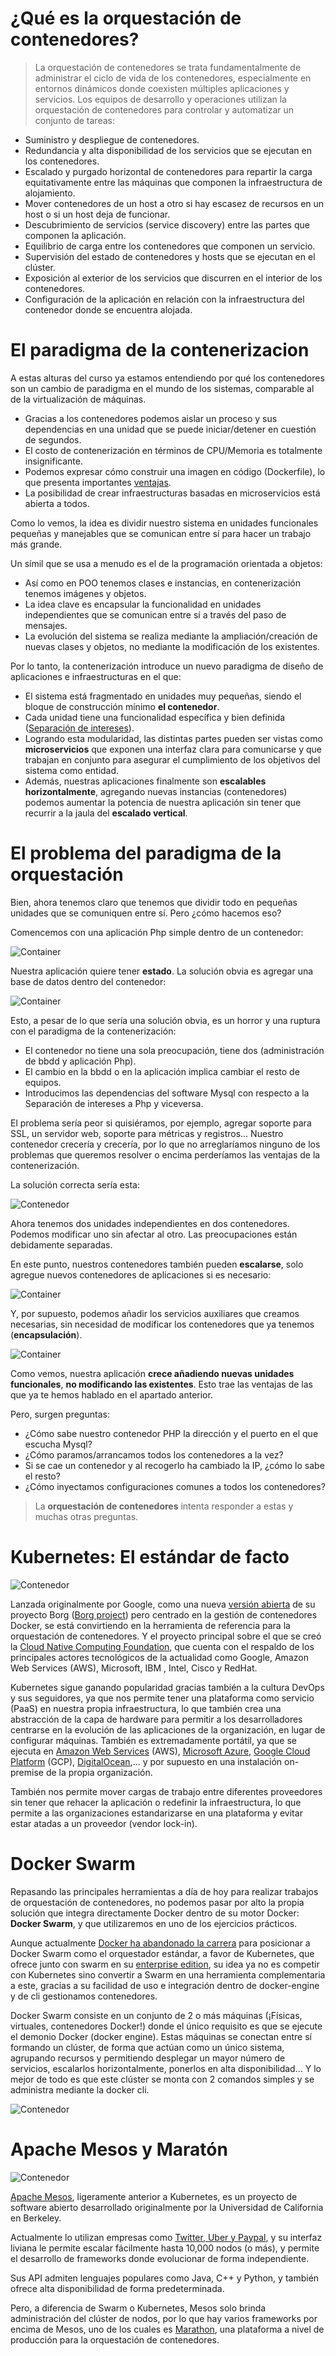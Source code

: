 # ¿Qué es la orquestación de contenedores?

> La orquestación de contenedores se trata fundamentalmente de administrar el ciclo de vida de los contenedores, especialmente en entornos dinámicos donde coexisten múltiples aplicaciones y servicios. Los equipos de desarrollo y operaciones utilizan la orquestación de contenedores para controlar y automatizar un conjunto de tareas:

- Suministro y despliegue de contenedores.
- Redundancia y alta disponibilidad de los servicios que se ejecutan en los contenedores.
- Escalado y purgado horizontal de contenedores para repartir la carga equitativamente entre las máquinas que componen la infraestructura de alojamiento.
- Mover contenedores de un host a otro si hay escasez de recursos en un host o si un host deja de funcionar.
- Descubrimiento de servicios (service discovery) entre las partes que componen la aplicación.
- Equilibrio de carga entre los contenedores que componen un servicio.
- Supervisión del estado de contenedores y hosts que se ejecutan en el clúster.
- Exposición al exterior de los servicios que discurren en el interior de los contenedores.
- Configuración de la aplicación en relación con la infraestructura del contenedor donde se encuentra alojada.

# El paradigma de la contenerizacion

A estas alturas del curso ya estamos entendiendo por qué los contenedores son un cambio de paradigma en el mundo de los sistemas, comparable al de la virtualización de máquinas.

- Gracias a los contenedores podemos aislar un proceso y sus dependencias en una unidad que se puede iniciar/detener en cuestión de segundos.
- El costo de contenerización en términos de CPU/Memoria es totalmente insignificante.
- Podemos expresar cómo construir una imagen en código (Dockerfile), lo que presenta importantes [ventajas](https://en.wikipedia.org/wiki/Infrastructure_as_code).
- La posibilidad de crear infraestructuras basadas en microservicios está abierta a todos.

Como lo vemos, la idea es dividir nuestro sistema en unidades funcionales pequeñas y manejables que se comunican entre sí para hacer un trabajo más grande.

Un símil que se usa a menudo es el de la programación orientada a objetos:

- Así como en POO tenemos clases e instancias, en contenerización tenemos imágenes y objetos.
- La idea clave es encapsular la funcionalidad en unidades independientes que se comunican entre sí a través del paso de mensajes.
- La evolución del sistema se realiza mediante la ampliación/creación de nuevas clases y objetos, no mediante la modificación de los existentes.

Por lo tanto, la contenerización introduce un nuevo paradigma de diseño de aplicaciones e infraestructuras en el que:

- El sistema está fragmentado en unidades muy pequeñas, siendo el bloque de construcción mínimo **el contenedor**.
- Cada unidad tiene una funcionalidad específica y bien definida ([Separación de intereses](https://en.wikipedia.org/wiki/Separation_of_concerns)).
- Logrando esta modularidad, las distintas partes pueden ser vistas como **microservicios** que exponen una interfaz clara para comunicarse y que trabajan en conjunto para asegurar el cumplimiento de los objetivos del sistema como entidad.
- Además, nuestras aplicaciones finalmente son **escalables horizontalmente**, agregando nuevas instancias (contenedores) podemos aumentar la potencia de nuestra aplicación sin tener que recurrir a la jaula del **escalado vertical**.

# El problema del paradigma de la orquestación

Bien, ahora tenemos claro que tenemos que dividir todo en pequeñas unidades que se comuniquen entre sí. Pero ¿cómo hacemos eso?

Comencemos con una aplicación Php simple dentro de un contenedor:

![Container](./../_media/01/container_standalonoe.png)

Nuestra aplicación quiere tener **estado**. La solución obvia es agregar una base de datos dentro del contenedor:

![Container](./../_media/01/mega_container.png)

Esto, a pesar de lo que sería una solución obvia, es un horror y una ruptura con el paradigma de la contenerización:

- El contenedor no tiene una sola preocupación, tiene dos (administración de bbdd y aplicación Php).
- El cambio en la bbdd o en la aplicación implica cambiar el resto de equipos.
- Introducimos las dependencias del software Mysql con respecto a la Separación de intereses a Php y viceversa.

El problema sería peor si quisiéramos, por ejemplo, agregar soporte para SSL, un servidor web, soporte para métricas y registros... Nuestro contenedor crecería y crecería, por lo que no arreglaríamos ninguno de los problemas que queremos resolver o encima perderíamos las ventajas de la contenerización.

La solución correcta sería esta:

![Contenedor](./../_media/01/container_bbdd.png)

Ahora tenemos dos unidades independientes en dos contenedores. Podemos modificar uno sin afectar al otro. Las preocupaciones están debidamente separadas.

En este punto, nuestros contenedores también pueden **escalarse**, solo agregue nuevos contenedores de aplicaciones si es necesario:

![Container](./../_media/01/escalado_container.png)

Y, por supuesto, podemos añadir los servicios auxiliares que creamos necesarias, sin necesidad de modificar los contenedores que ya tenemos (**encapsulación**).

![Container](./../_media/01/escalado_funcional.png)

Como vemos, nuestra aplicación **crece añadiendo nuevas unidades funcionales**, **no modificando las existentes**. Esto trae las ventajas de las que ya te hemos hablado en el apartado anterior.

Pero, surgen preguntas:

- ¿Cómo sabe nuestro contenedor PHP la dirección y el puerto en el que escucha Mysql?
- ¿Cómo paramos/arrancamos todos los contenedores a la vez?
- Si se cae un contenedor y al recogerlo ha cambiado la IP, ¿cómo lo sabe el resto?
- ¿Cómo inyectamos configuraciones comunes a todos los contenedores?

> La **orquestación de contenedores** intenta responder a estas y muchas otras preguntas.

# Kubernetes: El estándar de facto

![Contenedor](./../_media/01/kubernetes.jpg)

Lanzada originalmente por Google, como una nueva [versión abierta](https://github.com/kubernetes/kubernetes) de su proyecto Borg  ([Borg project](https://kubernetes.io/blog/2015/04/borg-predecessor-to-kubernetes/)) pero centrado en la gestión de contenedores Docker, se está convirtiendo en la herramienta de referencia para la orquestación de contenedores. Y el proyecto principal sobre el que se creó la [Cloud Native Computing Foundation](https://www.cncf.io/), que cuenta con el respaldo de los principales actores tecnológicos de la actualidad como Google, Amazon Web Services (AWS), Microsoft, IBM , Intel, Cisco y RedHat.

Kubernetes sigue ganando popularidad gracias también a la cultura DevOps y sus seguidores, ya que nos permite tener una plataforma como servicio (PaaS) en nuestra propia infraestructura, lo que también crea una abstracción de la capa de hardware para permitir a los desarrolladores centrarse en la evolución de las aplicaciones de la organización, en lugar de configurar máquinas. También es extremadamente portátil, ya que se ejecuta en [Amazon Web Services](https://aws.amazon.com/) (AWS), [Microsoft Azure](https://azure.microsoft.com/en-us/ ), [Google Cloud Platform](https://cloud.google.com/) (GCP), [DigitalOcean](https://www.digitalocean.com/products/kubernetes/),... y por supuesto en una instalación on-premise de la propia organización.

También nos permite mover cargas de trabajo entre diferentes proveedores sin tener que rehacer la aplicación o redefinir la infraestructura, lo que permite a las organizaciones estandarizarse en una plataforma y evitar estar atadas a un proveedor (vendor lock-in).

# Docker Swarm

Repasando las principales herramientas a día de hoy para realizar trabajos de orquestación de contenedores, no podemos pasar por alto la propia solución que integra directamente Docker dentro de su motor Docker: **Docker Swarm**, y que utilizaremos en uno de los ejercicios prácticos.

Aunque actualmente [Docker ha abandonado la carrera](https://blog.newrelic.com/technology/docker-kubernetes-future/) para posicionar a Docker Swarm como el orquestador estándar, a favor de Kubernetes, que ofrece junto con swarm en su [enterprise edition](https://www.docker.com/enterprise-edition), su idea ya no es competir con Kubernetes sino convertir a Swarm en una herramienta complementaria a este, gracias a su facilidad de uso e integración dentro de docker-engine y de cli gestionamos contenedores.

 Docker Swarm consiste en un conjunto de 2 o más máquinas (¡Físicas, virtuales, contenedores Docker!) donde el único requisito es que se ejecute el demonio Docker (docker engine). Estas máquinas se conectan entre sí formando un clúster, de forma que actúan como un único sistema, agrupando recursos y permitiendo desplegar un mayor número de servicios, escalarlos horizontalmente, ponerlos en alta disponibilidad… Y lo mejor de todo es que este clúster se monta con 2 comandos simples y se administra mediante la docker cli.

![Contenedor](./../_media/01/swarm.png)

# Apache Mesos y Maratón

![Contenedor](./../_media/01/mesos_marathon.jpg)

[Apache Mesos](http://mesos.apache.org/), ligeramente anterior a Kubernetes, es un proyecto de software abierto desarrollado originalmente por la Universidad de California en Berkeley.

Actualmente lo utilizan empresas como [Twitter, Uber y Paypal](https://www.linux.com/news/4-unique-ways-uber-twitter-paypal-and-hubspot-use-apache-mesos ), y su interfaz liviana le permite escalar fácilmente hasta 10,000 nodos (o más), y permite el desarrollo de frameworks donde evolucionar de forma independiente.

Sus API admiten lenguajes populares como Java, C++ y Python, y también ofrece alta disponibilidad de forma predeterminada.

Pero, a diferencia de Swarm o Kubernetes, Mesos solo brinda administración del clúster de nodos, por lo que hay varios frameworks por encima de Mesos, uno de los cuales es [Marathon](https://mesosphere.github.io/marathon/), una plataforma a nivel de producción para la orquestación de contenedores.
